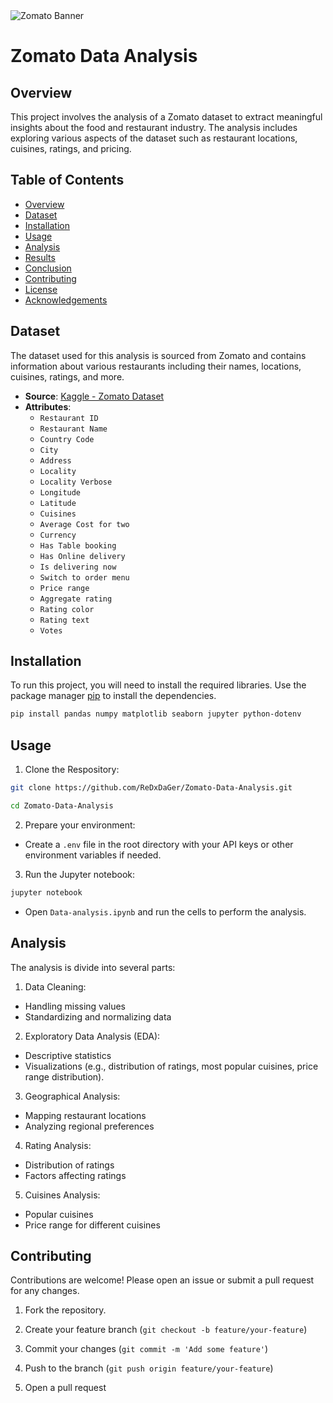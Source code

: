 <img src="https://brandmusiq.com/assets/work_banner_vyEql_Zomato.jpg" alt="Zomato Banner" />

# Zomato Data Analysis

## Overview

This project involves the analysis of a Zomato dataset to extract meaningful insights about the food and restaurant industry. The analysis includes exploring various aspects of the dataset such as restaurant locations, cuisines, ratings, and pricing.

## Table of Contents

- [Overview](#overview)
- [Dataset](#dataset)
- [Installation](#installation)
- [Usage](#usage)
- [Analysis](#analysis)
- [Results](#results)
- [Conclusion](#conclusion)
- [Contributing](#contributing)
- [License](#license)
- [Acknowledgements](#acknowledgements)

## Dataset

The dataset used for this analysis is sourced from Zomato and contains information about various restaurants including their names, locations, cuisines, ratings, and more.

- **Source**: [Kaggle - Zomato Dataset](https://www.kaggle.com/shrutimehta/zomato-restaurants-data)
- **Attributes**:
  - `Restaurant ID`
  - `Restaurant Name`
  - `Country Code`
  - `City`
  - `Address`
  - `Locality`
  - `Locality Verbose`
  - `Longitude`
  - `Latitude`
  - `Cuisines`
  - `Average Cost for two`
  - `Currency`
  - `Has Table booking`
  - `Has Online delivery`
  - `Is delivering now`
  - `Switch to order menu`
  - `Price range`
  - `Aggregate rating`
  - `Rating color`
  - `Rating text`
  - `Votes`

## Installation

To run this project, you will need to install the required libraries. Use the package manager [pip](https://pip.pypa.io/en/stable/) to install the dependencies.

```bash
pip install pandas numpy matplotlib seaborn jupyter python-dotenv
```

## Usage 

1. Clone the Respository: 

```bash
git clone https://github.com/ReDxDaGer/Zomato-Data-Analysis.git

cd Zomato-Data-Analysis
```

2. Prepare your environment: 

- Create a `.env` file in the root directory with your API keys or other environment variables if needed.

3. Run the Jupyter notebook:

```bash
jupyter notebook
```
- Open `Data-analysis.ipynb` and run the cells to perform the analysis.

## Analysis

The analysis is divide into several parts: 

1. Data Cleaning: 

 - Handling missing values
 - Standardizing and normalizing data

2. Exploratory Data Analysis (EDA):

 - Descriptive statistics
 - Visualizations (e.g., distribution of ratings, most popular cuisines, price range distribution).

3. Geographical Analysis:
 
 - Mapping restaurant locations
 - Analyzing regional preferences

4. Rating Analysis: 
 
 - Distribution of ratings
 - Factors affecting ratings

5. Cuisines Analysis:

 - Popular cuisines
 - Price range for different cuisines


## Contributing

Contributions are welcome! Please open an issue or submit a pull request for any changes.

1. Fork the repository. 

2. Create your feature branch (`git checkout -b feature/your-feature`)

3. Commit your changes (`git commit -m 'Add some feature'`)

4. Push to the branch (`git push origin feature/your-feature`)

5. Open a pull request
